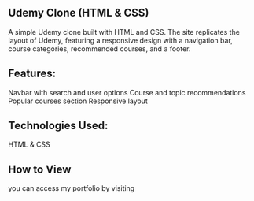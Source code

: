 ##   Udemy Clone (HTML & CSS)
A simple Udemy clone built with HTML and CSS. The site replicates the layout of Udemy, featuring a responsive design with a navigation bar, course categories, recommended courses, and a footer.

## Features:
Navbar with search and user options
Course and topic recommendations
Popular courses section
Responsive layout
## Technologies Used:
HTML & CSS
## How to View
you can access my portfolio by visiting 
